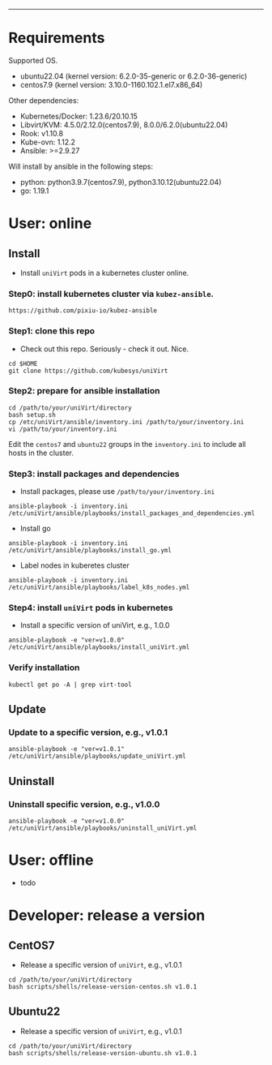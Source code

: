 
------------------------------------------------------------
# Requirements

Supported OS.

- ubuntu22.04 (kernel version: 6.2.0-35-generic or 6.2.0-36-generic)
- centos7.9 (kernel version: 3.10.0-1160.102.1.el7.x86_64)

Other dependencies:

- Kubernetes/Docker: 1.23.6/20.10.15
- Libvirt/KVM: 4.5.0/2.12.0(centos7.9), 8.0.0/6.2.0(ubuntu22.04)
- Rook: v1.10.8  
- Kube-ovn: 1.12.2        
- Ansible: >=2.9.27 

Will install by ansible in the following steps:

- python: python3.9.7(centos7.9), python3.10.12(ubuntu22.04)
- go: 1.19.1

# User: online

## Install
* Install `uniVirt` pods in a kubernetes cluster online.

### Step0: install kubernetes cluster via `kubez-ansible`.
```
https://github.com/pixiu-io/kubez-ansible
```

### Step1: clone this repo
    
* Check out this repo. Seriously - check it out. Nice.

```
cd $HOME
git clone https://github.com/kubesys/uniVirt
```

### Step2: prepare for ansible installation

```
cd /path/to/your/uniVirt/directory
bash setup.sh
cp /etc/uniVirt/ansible/inventory.ini /path/to/your/inventory.ini
vi /path/to/your/inventory.ini
```
Edit the `centos7` and `ubuntu22` groups in the `inventory.ini` to include all hosts in the cluster.

### Step3: install packages and dependencies

* Install packages, please use `/path/to/your/inventory.ini`

```
ansible-playbook -i inventory.ini /etc/uniVirt/ansible/playbooks/install_packages_and_dependencies.yml
```

* Install go

```
ansible-playbook -i inventory.ini /etc/uniVirt/ansible/playbooks/install_go.yml
```

* Label nodes in kuberetes cluster

```
ansible-playbook -i inventory.ini /etc/uniVirt/ansible/playbooks/label_k8s_nodes.yml
```

### Step4: install `uniVirt` pods in kubernetes

* Install a specific version of uniVirt, e.g., 1.0.0

```
ansible-playbook -e "ver=v1.0.0" /etc/uniVirt/ansible/playbooks/install_uniVirt.yml
```

### Verify installation

```
kubectl get po -A | grep virt-tool
```

## Update

### Update to a specific version, e.g., v1.0.1

```
ansible-playbook -e "ver=v1.0.1" /etc/uniVirt/ansible/playbooks/update_uniVirt.yml
```


## Uninstall

### Uninstall specific version, e.g., v1.0.0

```
ansible-playbook -e "ver=v1.0.0" /etc/uniVirt/ansible/playbooks/uninstall_uniVirt.yml
```

# User: offline

* todo

# Developer: release a version

## CentOS7
* Release a specific version of `uniVirt`, e.g., v1.0.1

```
cd /path/to/your/uniVirt/directory
bash scripts/shells/release-version-centos.sh v1.0.1
```

## Ubuntu22
* Release a specific version of `uniVirt`, e.g., v1.0.1

```
cd /path/to/your/uniVirt/directory
bash scripts/shells/release-version-ubuntu.sh v1.0.1
```
